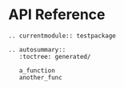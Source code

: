 # API Reference

```{eval-rst}
.. currentmodule:: testpackage

.. autosummary::
   :toctree: generated/

   a_function
   another_func
```

